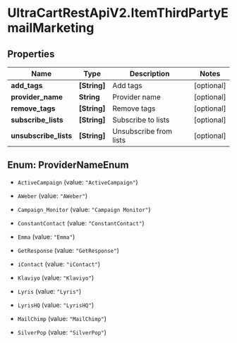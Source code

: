 # UltraCartRestApiV2.ItemThirdPartyEmailMarketing

## Properties
Name | Type | Description | Notes
------------ | ------------- | ------------- | -------------
**add_tags** | **[String]** | Add tags | [optional] 
**provider_name** | **String** | Provider name | [optional] 
**remove_tags** | **[String]** | Remove tags | [optional] 
**subscribe_lists** | **[String]** | Subscribe to lists | [optional] 
**unsubscribe_lists** | **[String]** | Unsubscribe from lists | [optional] 


<a name="ProviderNameEnum"></a>
## Enum: ProviderNameEnum


* `ActiveCampaign` (value: `"ActiveCampaign"`)

* `AWeber` (value: `"AWeber"`)

* `Campaign_Monitor` (value: `"Campaign Monitor"`)

* `ConstantContact` (value: `"ConstantContact"`)

* `Emma` (value: `"Emma"`)

* `GetResponse` (value: `"GetResponse"`)

* `iContact` (value: `"iContact"`)

* `Klaviyo` (value: `"Klaviyo"`)

* `Lyris` (value: `"Lyris"`)

* `LyrisHQ` (value: `"LyrisHQ"`)

* `MailChimp` (value: `"MailChimp"`)

* `SilverPop` (value: `"SilverPop"`)




